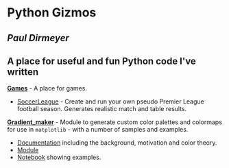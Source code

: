 # Python Gizmos

## _Paul Dirmeyer_

## A place for useful and fun Python code I've written

**[Games](https://github.com/pdirmeyer/Python_gizmos/tree/main/Games)** - A place for games.
* [SoccerLeague](https://github.com/pdirmeyer/Python_gizmos/blob/main/Games/SoccerLeague.ipynb) - Create and run your own pseudo Premier League football season. Generates realistic match and table results.

**[Gradient_maker](https://github.com/pdirmeyer/Python_gizmos/tree/main/Gradient_maker)** - Module to generate custom color palettes and colormaps for use in `matplotlib` - with a number of samples and examples.
* [Documentation](https://github.com/pdirmeyer/Python_gizmos/blob/main/Gradient_maker/Gradient_maker_documentation.md) including the background, motivation and color theory. 
* [Module](https://github.com/pdirmeyer/Python_gizmos/blob/main/Gradient_maker/gradient_maker.py) 
* [Notebook](https://github.com/pdirmeyer/Python_gizmos/blob/main/Gradient_maker/Gradient_maker_example.ipynb) showing examples.

